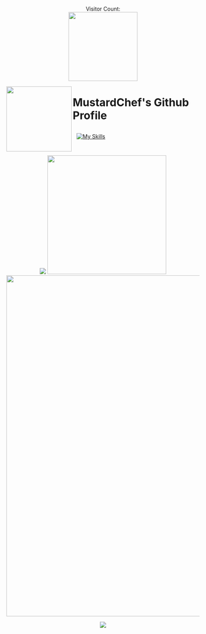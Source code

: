 <p align="center"> 
  Visitor Count:<br>
  <img src="https://profile-counter.glitch.me/MustardChef/count.svg" style="width: 180px;"/>
</p>

<img align="left" src="https://github.com/MustardChef/LunaStream/raw/master/Screenshots/Logo2.gif?raw=true" style="width: 170px;"/>


# MustardChef's Github Profile 

<a href="https://skillicons.dev">
 <img style="margin: 10px"src="https://skillicons.dev/icons?i=androidstudio,bash,linux,js,github,java,kotlin,py,cs,cpp,css,html,githubactions,r&perline=7"alt="My Skills"/> 
</a>

</br>
</br>

<p align="center">
  <img src="https://github-readme-stats.vercel.app/api?username=mustardchef&show_icons=true&include_all_commits=true&theme=radical&hide_border=true" /> <img src="https://github-readme-stats.vercel.app/api/top-langs/?username=MustardChef&langs_count=8&layout=compact&theme=radical&hide_border=true" style="width: 310px;"/>
  <img src="https://github-readme-activity-graph.cyclic.app/graph?username=MustardChef&theme=redical&hide_border=true" style="width: 890px;"/>
</p>
<p align="center">
<img src="https://metrics.lecoq.io/MustardChef?template=classic&base=header%2C%20activity%2C%20community%2C%20repositories%2C%20metadata&base.indepth=false&base.hireable=false&base.skip=false&config.timezone=Europe%2FLondon" />     
</p>
